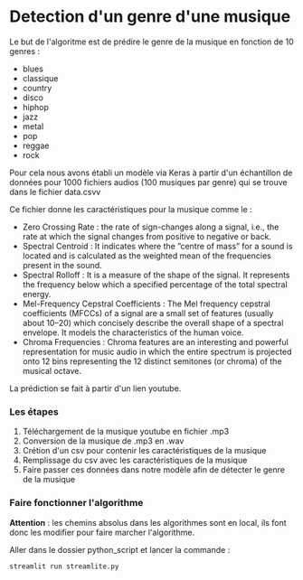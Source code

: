 # Detection d'un genre d'une musique

Le but de l'algoritme est de prédire le genre de la musique en fonction de 10 genres : 
 - blues
 - classique
 - country
 - disco
 - hiphop
 - jazz
 - metal
 - pop
 - reggae
 - rock  

Pour cela nous avons établi un modèle via Keras à partir d'un échantillon de données pour 1000 fichiers audios (100 musiques par genre) qui se trouve dans le fichier data.csvv  

Ce fichier donne les caractéristiques pour la musique comme le :  
- Zero Crossing Rate : the rate of sign-changes along a signal, i.e., the rate at which the signal changes from positive to negative or back.  
- Spectral Centroid : It indicates where the ”centre of mass” for a sound is located and is calculated as the weighted mean of the frequencies present in the sound.  
- Spectral Rolloff : It is a measure of the shape of the signal. It represents the frequency below which a specified percentage of the total spectral energy.  
- Mel-Frequency Cepstral Coefficients : The Mel frequency cepstral coefficients (MFCCs) of a signal are a small set of features (usually about 10–20) which concisely describe the overall shape of a spectral envelope. It models the characteristics of the human voice.  
- Chroma Frequencies : Chroma features are an interesting and powerful representation for music audio in which the entire spectrum is projected onto 12 bins representing the 12 distinct semitones (or chroma) of the musical octave.  


La prédiction se fait à partir d'un lien youtube.  

### Les étapes

1. Téléchargement de la musique youtube en fichier .mp3  
2. Conversion de la musique de .mp3 en .wav  
3. Crétion d'un csv pour contenir les caractéristiques de la musique  
4. Remplissage du csv avec les caractéristiques de la musique
5. Faire passer ces données dans notre modèle afin de détecter le genre de la musique

### Faire fonctionner l'algorithme  

**Attention** : les chemins absolus dans les algorithmes sont en local, ils font donc les modifier pour faire marcher l'algorithme. 

Aller dans le dossier python_script et lancer la commande :  
```
streamlit run streamlite.py
```

